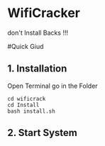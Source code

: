 # WifiCracker

don't Install Backs !!!

#Quick Giud

## 1. Installation
 
Open Terminal go in the Folder

```console
cd wificrack
cd Install
bash install.sh
```
## 2. Start System 
